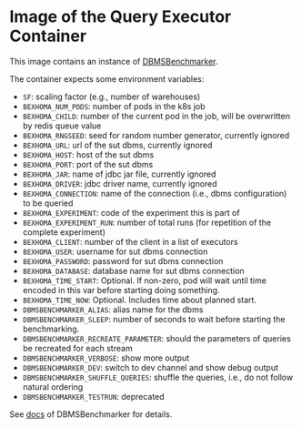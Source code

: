 # Image of the Query Executor Container

This image contains an instance of [DBMSBenchmarker](https://github.com/Beuth-Erdelt/DBMS-Benchmarker).

The container expects some environment variables:
* `SF`: scaling factor (e.g., number of warehouses)
* `BEXHOMA_NUM_PODS`: number of pods in the k8s job
* `BEXHOMA_CHILD`: number of the current pod in the job, will be overwritten by redis queue value
* `BEXHOMA_RNGSEED`: seed for random number generator, currently ignored
* `BEXHOMA_URL`: url of the sut dbms, currently ignored
* `BEXHOMA_HOST`: host of the sut dbms
* `BEXHOMA_PORT`: port of the sut dbms
* `BEXHOMA_JAR`: name of jdbc jar file, currently ignored
* `BEXHOMA_DRIVER`: jdbc driver name, currently ignored
* `BEXHOMA_CONNECTION`: name of the connection (i.e., dbms configuration) to be queried
* `BEXHOMA_EXPERIMENT`: code of the experiment this is part of
* `BEXHOMA_EXPERIMENT_RUN`: number of total runs (for repetition of the complete experiment)
* `BEXHOMA_CLIENT`: number of the client in a list of executors
* `BEXHOMA_USER`: username for sut dbms connection
* `BEXHOMA_PASSWORD`: password for sut dbms connection
* `BEXHOMA_DATABASE`: database name for sut dbms connection
* `BEXHOMA_TIME_START`: Optional. If non-zero, pod will wait until time encoded in this var before starting doing something.
* `BEXHOMA_TIME_NOW`: Optional. Includes time about planned start.
* `DBMSBENCHMARKER_ALIAS`: alias name for the dbms
* `DBMSBENCHMARKER_SLEEP`: number of seconds to wait before starting the benchmarking.
* `DBMSBENCHMARKER_RECREATE_PARAMETER`: should the parameters of queries be recreated for each stream
* `DBMSBENCHMARKER_VERBOSE`: show more output
* `DBMSBENCHMARKER_DEV`: switch to dev channel and show debug output
* `DBMSBENCHMARKER_SHUFFLE_QUERIES`: shuffle the queries, i.e., do not follow natural ordering
* `DBMSBENCHMARKER_TESTRUN`: deprecated

See [docs](https://github.com/Beuth-Erdelt/DBMS-Benchmarker) of DBMSBenchmarker for details.

